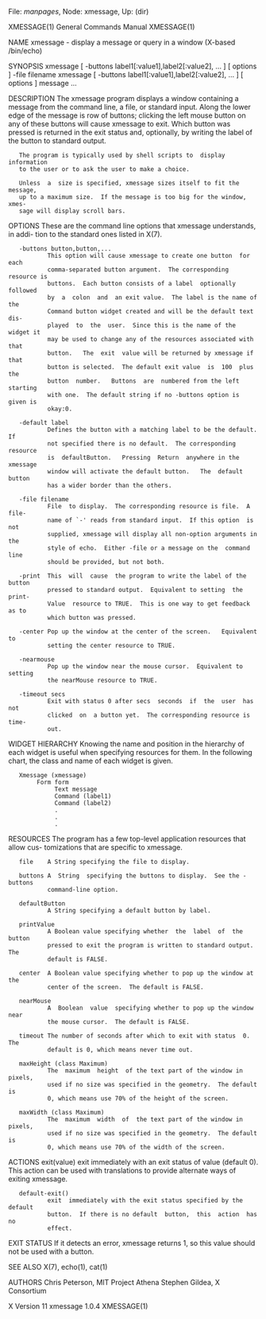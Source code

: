 File: *manpages*,  Node: xmessage,  Up: (dir)

XMESSAGE(1)                 General Commands Manual                XMESSAGE(1)



NAME
       xmessage - display a message or query in a window (X-based /bin/echo)

SYNOPSIS
       xmessage [ -buttons label1[:value1],label2[:value2], ...  ] [ options ]
       -file filename
       xmessage [ -buttons label1[:value1],label2[:value2], ...  ] [ options ]
       message ...

DESCRIPTION
       The  xmessage  program  displays a window containing a message from the
       command line, a file, or standard input.  Along the lower edge  of  the
       message  is  row  of  buttons; clicking the left mouse button on any of
       these buttons will cause xmessage to exit.  Which button was pressed is
       returned  in  the  exit status and, optionally, by writing the label of
       the button to standard output.

       The program is typically used by shell scripts to  display  information
       to the user or to ask the user to make a choice.

       Unless  a  size is specified, xmessage sizes itself to fit the message,
       up to a maximum size.  If the message is too big for the window,  xmes-
       sage will display scroll bars.

OPTIONS
       These  are the command line options that xmessage understands, in addi-
       tion to the standard ones listed in X(7).

       -buttons button,button,...
               This option will cause xmessage to create one button  for  each
               comma-separated button argument.  The corresponding resource is
               buttons.  Each button consists of a label  optionally  followed
               by  a  colon  and  an exit value.  The label is the name of the
               Command button widget created and will be the default text dis-
               played  to  the  user.  Since this is the name of the widget it
               may be used to change any of the resources associated with that
               button.   The  exit  value will be returned by xmessage if that
               button is selected.  The default exit value  is  100  plus  the
               button  number.   Buttons  are  numbered from the left starting
               with one.  The default string if no -buttons option is given is
               okay:0.

       -default label
               Defines the button with a matching label to be the default.  If
               not specified there is no default.  The corresponding  resource
               is  defaultButton.   Pressing  Return  anywhere in the xmessage
               window will activate the default button.   The  default  button
               has a wider border than the others.

       -file filename
               File  to display.  The corresponding resource is file.  A file-
               name of `-' reads from standard input.  If this option  is  not
               supplied, xmessage will display all non-option arguments in the
               style of echo.  Either -file or a message on the  command  line
               should be provided, but not both.

       -print  This  will  cause  the program to write the label of the button
               pressed to standard output.  Equivalent to setting  the  print-
               Value  resource to TRUE.  This is one way to get feedback as to
               which button was pressed.

       -center Pop up the window at the center of the screen.   Equivalent  to
               setting the center resource to TRUE.

       -nearmouse
               Pop up the window near the mouse cursor.  Equivalent to setting
               the nearMouse resource to TRUE.

       -timeout secs
               Exit with status 0 after secs  seconds  if  the  user  has  not
               clicked  on  a button yet.  The corresponding resource is time-
               out.

WIDGET HIERARCHY
       Knowing the name and position in the hierarchy of each widget is useful
       when  specifying resources for them.  In the following chart, the class
       and name of each widget is given.

       Xmessage (xmessage)
            Form form
                 Text message
                 Command (label1)
                 Command (label2)
                 .
                 .
                 .

RESOURCES
       The program has a few top-level application resources that  allow  cus-
       tomizations that are specific to xmessage.

       file    A String specifying the file to display.

       buttons A  String  specifying the buttons to display.  See the -buttons
               command-line option.

       defaultButton
               A String specifying a default button by label.

       printValue
               A Boolean value specifying whether  the  label  of  the  button
               pressed to exit the program is written to standard output.  The
               default is FALSE.

       center  A Boolean value specifying whether to pop up the window at  the
               center of the screen.  The default is FALSE.

       nearMouse
               A  Boolean  value  specifying whether to pop up the window near
               the mouse cursor.  The default is FALSE.

       timeout The number of seconds after which to exit with status  0.   The
               default is 0, which means never time out.

       maxHeight (class Maximum)
               The  maximum  height  of the text part of the window in pixels,
               used if no size was specified in the geometry.  The default  is
               0, which means use 70% of the height of the screen.

       maxWidth (class Maximum)
               The  maximum  width  of  the text part of the window in pixels,
               used if no size was specified in the geometry.  The default  is
               0, which means use 70% of the width of the screen.

ACTIONS
       exit(value)
               exit  immediately  with  an  exit  status of value (default 0).
               This action can be used with translations to provide  alternate
               ways of exiting xmessage.

       default-exit()
               exit  immediately with the exit status specified by the default
               button.  If there is no default  button,  this  action  has  no
               effect.

EXIT STATUS
       If it detects an error, xmessage returns 1, so this value should not be
       used with a button.

SEE ALSO
       X(7), echo(1), cat(1)

AUTHORS
       Chris Peterson, MIT Project Athena
       Stephen Gildea, X Consortium



X Version 11                    xmessage 1.0.4                     XMESSAGE(1)
